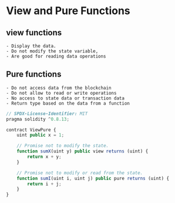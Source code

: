 # View and Pure Functions

## view functions

    - Display the data.
    - Do not modify the state variable,
    - Are good for reading data operations

## Pure functions

    - Do not access data from the blockchain
    - Do not allow to read or write operations
    - No access to state data or transaction data
    - Return type based on the data from a function

```js
// SPDX-License-Identifier: MIT
pragma solidity ^0.8.13;

contract ViewPure {
    uint public x = 1;

    // Promise not to modify the state.
    function sumX(uint y) public view returns (uint) {
        return x + y;
    }

    // Promise not to modify or read from the state.
    function sumI(uint i, uint j) public pure returns (uint) {
        return i + j;
    }
}


```
